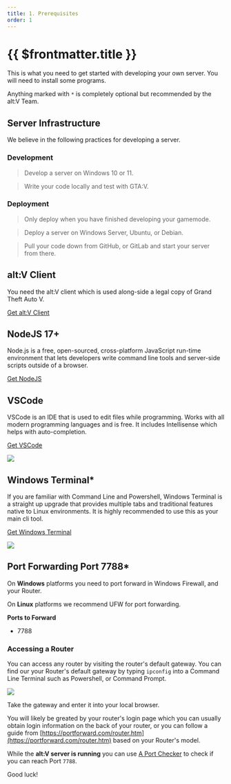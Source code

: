 ```yaml
---
title: 1. Prerequisites
order: 1
---
```


# {{ $frontmatter.title }}

This is what you need to get started with developing your own server. You will need to install some programs.

Anything marked with `*` is completely optional but recommended by the alt:V Team.

## Server Infrastructure

We believe in the following practices for developing a server.

### Development

> Develop a server on Windows 10 or 11.

>Write your code locally and test with GTA:V.

### Deployment

> Only deploy when you have finished developing your gamemode.

> Deploy a server on Windows Server, Ubuntu, or Debian.

> Pull your code down from GitHub, or GitLab and start your server from there.

## alt:V Client

You need the alt:V client which is used along-side a legal copy of Grand Theft Auto V.

[Get alt:V Client](https://altv.mp/#/downloads)


## NodeJS 17+

Node.js is a free, open-sourced, cross-platform JavaScript run-time environment that lets developers write command line tools and server-side scripts outside of a browser.

[Get NodeJS](https://nodejs.dev/en/download/)

## VSCode

VSCode is an IDE that is used to edit files while programming. Works with all modern programming languages and is free. It includes Intellisense which helps with auto-completion.

[Get VSCode](https://code.visualstudio.com/)

![](https://i.imgur.com/BcvHIIF.png)


## Windows Terminal*

If you are familiar with Command Line and Powershell, Windows Terminal is a straight up upgrade that provides multiple tabs and traditional features native to Linux environments. It is highly recommended to use this as your main cli tool.

[Get Windows Terminal](https://apps.microsoft.com/store/detail/9N0DX20HK701?hl=en-us&gl=US)

![](https://i.imgur.com/3xhXe13.png)

## Port Forwarding Port 7788*

On **Windows** platforms you need to port forward in Windows Firewall, and your Router.

On **Linux** platforms we recommend UFW for port forwarding.

**Ports to Forward**

* 7788

### Accessing a Router

You can access any router by visiting the router's default gateway. You can find our your Router's default gateway by typing `ipconfig` into a Command Line Terminal such as Powershell, or Command Prompt.

![](https://i.imgur.com/FmHtAzd.png)

Take the gateway and enter it into your local browser.

You will likely be greated by your router's login page which you can usually obtain login information on the back of your router, or you can follow a guide from [https://portforward.com/router.htm](https://portforward.com/router.htm) based on your Router's model.

While the **alt:V server is running** you can use [A Port Checker](https://www.yougetsignal.com/tools/open-ports/) to check if you can reach Port `7788`.

Good luck!